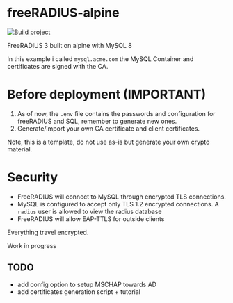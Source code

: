 # freeRADIUS-alpine
[![Build project](https://github.com/bestrocker221/freeRADIUS-alpine/actions/workflows/github-actions-demo.yml/badge.svg)](https://github.com/bestrocker221/freeRADIUS-alpine/actions/workflows/github-actions-demo.yml)

FreeRADIUS 3 built on alpine with MySQL 8

In this example i called `mysql.acme.com` the MySQL Container and certificates are signed with the CA.

# Before deployment (IMPORTANT)
1. As of now, the `.env` file contains the passwords and configuration for freeRADIUS and SQL, remember to generate new ones.
2. Generate/import your own CA certificate and client certificates.

Note, this is a template, do not use as-is but generate your own crypto material.

# Security
- FreeRADIUS will connect to MySQL through encrypted TLS connections.
- MySQL is configured to accept only TLS 1.2 encrypted connections. A `radius` user is allowed to view the radius database
- FreeRADIUS will allow EAP-TTLS for outside clients

Everything travel encrypted.

Work in progress

## TODO
- add config option to setup MSCHAP towards AD
- add certificates generation script + tutorial
